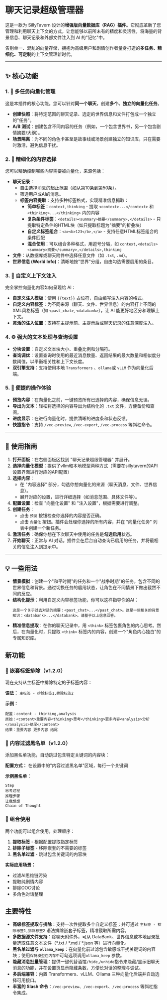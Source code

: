 # 聊天记录超级管理器

这是一款为 SillyTavern 设计的**增强版向量数据库（RAG）插件**。它彻底革新了您管理和利用聊天上下文的方式，让您能够以前所未有的精度和灵活性，将海量的背景信息、聊天记录和外部文件注入到 AI 的"记忆"中。

告别单一、混乱的向量存储，拥抱为高级用户和剧情创作者量身打造的**多任务、精细化、可定制**的上下文管理新时代。

---

## ✨ 核心功能

### 1. 📂 多任务向量化管理
这是本插件的核心功能。您可以针对**同一个聊天**，创建**多个、独立的向量化任务**。

*   **创建快照**：将特定范围的聊天记录、选定的世界信息和文件打包成一个独立的"任务"。
*   **A/B 测试**：创建包含不同内容的任务（例如，一个包含世界书，另一个包含剧情摘要/大纲）。
*   **场景隔离**：为不同的角色卡甚至是故事线或场景创建独立的知识库，只在需要时激活，避免信息干扰。


### 2. 🎯 精细化的内容选择
您可以精确控制哪些内容需要被向量化，来源包括：
*   **聊天记录**：
    *   自由选择消息的起止范围（如从第10条到第50条）。
    *   筛选用户或AI的消息。
    *   **标签内容提取**：支持多种标签格式，实现精准信息抓取：
        *   **简单标签**：`context,thinking` - 提取 `<context>...</context>` 和 `<thinking>...</thinking>` 内的内容
        *   **复杂条件标签**：`<details><summary>摘要</summary>,</details>` - 只提取特定条件的HTML块（如只提取标题为"摘要"的折叠块）
        *   **自定义标签组合**：`<a><b>123</b>,</a>` - 支持任意HTML标签组合的条件匹配
        *   **混合使用**：可以组合多种格式，用逗号分隔，如 `context,<details><summary>摘要</summary>,</details>,thinking`
*   **文件**：从数据库或聊天附件中选择任意文件（如 `.txt`, `.md`）。
*   **世界信息 (World Info)**：清晰地按"世界"分组，自由勾选需要启用的条目。

### 3. 📝 自定义上下文注入
完全掌控向量化内容如何呈现给 AI：
*   **自定义注入模板**：使用 `{{text}}` 占位符，自由编写注入内容的格式。
*   **自定义内容标签**：为不同来源（聊天、文件、世界信息）的内容打上不同的XML风格标签（如 `<past_chat>`, `<databank>`），让 AI 能更好地区分和理解上下文。
*   **灵活的注入位置**：支持在主提示前、主提示后或聊天记录的任意深度注入。

### 4. ⚙️ 强大的文本处理与查询设置
*   **分块设置**：自定义文本块大小、重叠比例和分隔符。
*   **查询调优**：设置查询时使用的最近消息数量、返回结果的最大数量和相似度分数阈值，以平衡相关性和上下文长度。
*   **双引擎支持**：支持使用本地 `Transformers` 、`ollama`或 `vLLM` 作为向量化后端。

### 5. 🚀 便捷的操作体验
*   **预览内容**：在向量化之前，一键预览所有已选择的内容，确保信息无误。
*   **导出为文本**：轻松将选择的内容导出为结构化的 `.txt` 文件，方便备份和查阅。
*   **进度显示**：在进行向量化时，提供清晰的进度条和状态反馈。
*   **快捷指令**：支持 `/vec-preview`, `/vec-export`, `/vec-process` 等斜杠命令。



---

## 📖 使用指南

1.  **打开面板**：在右侧面板区找到 "聊天记录超级管理器" 并展开。
2.  **选择向量化模型**：提供了vllm和本地模型两种方式（需要在sillytavern的API设置界面进行对应的API配置）
3.  **选择内容**：
    *   在 "内容选择" 部分，勾选你想向量化的来源（聊天消息、文件、世界信息）。
    *   展开对应的设置，进行详细选择（如消息范围、具体文件等）。
4.  **配置设置**：检查 "向量化设置" 和 "注入设置"，根据需要进行调整。
5.  **创建任务**：
    *   点击 `预览` 按钮检查你选择的内容是否正确。
    *   点击 `向量化` 按钮。插件会处理你选择的所有内容，并在 "向量化任务" 列表中创建一个新任务。
6.  **激活任务**：确保你想在下次聊天中使用的任务是**勾选启用**状态。
7.  **开始聊天**：正常与 AI 对话。插件会在后台自动查询已启用的任务，并将最相关的信息注入到提示中。

---

## 💡 一些用法

*   **情景模拟**：创建一个"和平时期"的任务和一个"战争时期"的任务，包含不同的世界信息和背景。通过切换任务的启用状态，让角色在不同情景下做出截然不同的反应。
*   **结构化提示**：利用自定义内容标签功能，你可以这样指导你的AI：
    ```
    这是一个关于过去对话的摘要：<past_chat>...</past_chat>。这是一些相关的背景知识：<databank>...</databank>。请基于以上信息回答。
    ```
*   **精准信息提取**：在你的聊天记录中，用 `<think>` 标签包裹角色的内心思考。然后，在向量化时，只提取 `<think>` 标签内的内容，创建一个"角色内心独白"的专属知识库。

## 新功能

### 🎯 嵌套标签排除（v1.2.0）

现在支持从主标签中排除特定的子标签内容：

**语法：** `主标签 - 排除标签1,排除标签2`

**示例：**
```
配置：content - thinking,analysis
原始：<content>重要内容<thinking>思考</thinking>更多内容<analysis>分析</analysis>结尾</content>
结果：重要内容 更多内容 结尾
```

### 🚫 内容过滤黑名单（v1.2.0）

添加黑名单功能，自动跳过包含特定关键词的内容块：

**配置方式：** 在设置中的"内容过滤黑名单"区域，每行一个关键词

**示例黑名单：**
```
Step
思考过程
推理步骤
让我想想
Chain of Thought
```

### 🔄 组合使用

两个功能可以组合使用，处理顺序：
1. **提取标签** - 根据配置提取指定标签
2. **排除子标签** - 移除嵌套的不需要的标签
3. **黑名单过滤** - 跳过包含关键词的内容块

**实际应用场景：**
- 过滤AI思维链污染
- 提取纯剧情内容
- 排除OOC讨论
- 多角色对话整理

## 主要特性

- **高级标签提取与排除**：支持一次性提取多个自定义标签；并可通过 `主标签 - 排除标签1,排除标签2` 语法排除嵌套子标签，精准截取所需内容。
- **多数据源文件支持**：除聊天附件外，可从 DataBank、世界信息或本地目录批量选取任意文本文件（\*.txt / \*.md / \*.json 等）进行向量化。
- **黑名单过滤与 `ollama_keep`**：在向量化前过滤包含敏感或干扰关键词的内容块；使用`保持模型在内存中`可勾选项调用`ollama_keep` 参数。
- **隐藏消息批量管理**：提供一键代替酒馆`/hide`,`/unhide`指令来隐藏/显示旧聊天消息的功能，并在设置页显示隐藏条数，方便长对话的整理与调试。
- **多后端兼容**：内置 Transformers、vLLM、Ollama 三种向量化后端并自动选择可用接口。
- **丰富的 Slash 命令**：`/vec-preview`、`/vec-export`、`/vec-process` 等斜杠指令集成。

